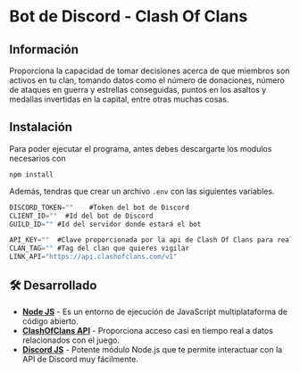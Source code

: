 # Bot de Discord - Clash Of Clans

## Información
Proporciona la capacidad de tomar decisiones acerca de que miembros son activos en tu clan, tomando datos como el número de donaciones, número de ataques en guerra y estrellas conseguidas, puntos en los asaltos y medallas invertidas en la capital, entre otras muchas cosas.

## Instalación
Para poder ejecutar el programa, antes debes descargarte los modulos necesarios con
```
npm install
```
Además, tendras que crear un archivo `.env` con las siguientes variables.
```js
DISCORD_TOKEN=""    #Token del bot de Discord 
CLIENT_ID=""  #Id del bot de Discord 
GUILD_ID="" #Id del servidor donde estará el bot

API_KEY=""  #Clave proporcionada por la api de Clash Of Clans para realizar peticiones
CLAN_TAG="" #Tag del clan que quieres vigilar
LINK_API="https://api.clashofclans.com/v1"
```


## 🛠️ Desarrollado
- [**Node JS**](https://nodejs.org/) - Es un entorno de ejecución de JavaScript multiplataforma de código abierto.
- [**ClashOfClans API**](https://developer.clashofclans.com/) - Proporciona acceso casi en tiempo real a datos relacionados con el juego.
- [**Discord JS**](https://discord.js.org/) - Potente módulo Node.js que te permite interactuar con la API de Discord muy fácilmente.